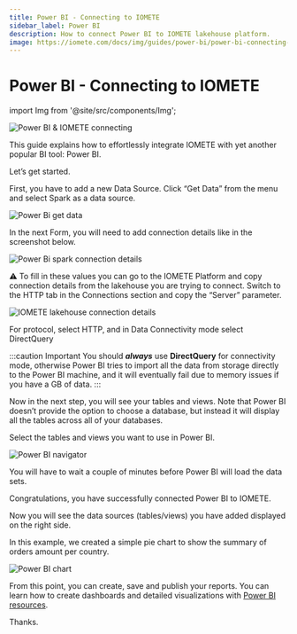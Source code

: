```yaml
---
title: Power BI - Connecting to IOMETE
sidebar_label: Power BI
description: How to connect Power BI to IOMETE lakehouse platform.
image: https://iomete.com/docs/img/guides/power-bi/power-bi-connecting-to-iomete.png
---
```



# Power BI - Connecting to IOMETE

<!-- <head>
  <meta property="og:image" content="/img/power-bi/power-bi-connecting-to-iomete.png" />
</head> -->

import Img from '@site/src/components/Img';


![Power BI & IOMETE connecting](/img/guides/power-bi/power-bi-connecting-to-iomete.png)


This guide explains how to effortlessly integrate IOMETE with yet another popular BI tool: Power BI.

Let’s get started.

First, you have to add a new Data Source. Click “Get Data” from the menu and select Spark as a data source.

<Img src="/img/guides/power-bi/get-data.png" alt="Power Bi get data"/>

In the next Form, you will need to add connection details like in the screenshot below.

<Img src="/img/guides/power-bi/spark-connection-details.png" alt="Power Bi spark connection details"/>


⚠️ To fill in these values you can go to the IOMETE Platform and copy connection details from the lakehouse you are trying to connect. Switch to the HTTP tab in the Connections section and copy the “Server” parameter.

<Img src="/img/guides/power-bi/iomete-lakehouse-connection-details.png" alt="IOMETE lakehouse connection details"/>

For protocol, select HTTP, and in Data Connectivity mode select DirectQuery


:::caution Important
You should ***always*** use **DirectQuery** for connectivity mode, otherwise Power BI tries to import all the data from storage directly to the Power BI machine, and it will eventually fail due to memory issues if you have a GB of data.
:::

Now in the next step, you will see your tables and views. Note that Power BI doesn’t provide the option to choose a database, but instead it will display all the tables across all of your databases.

Select the tables and views you want to use in Power BI.

<Img src="/img/guides/power-bi/power-bi-navigator.png" alt="Power BI navigator"/>


You will have to wait a couple of minutes before Power BI will load the data sets. 

Congratulations, you have successfully connected Power BI to IOMETE.

Now you will see the data sources (tables/views) you have added displayed on the right side.

In this example, we created a simple pie chart to show the summary of orders amount per country.

<Img src="/img/guides/power-bi/power-bi-chart.png" alt="Power BI chart"/>

From this point, you can create, save and publish your reports. You can learn how to create dashboards and detailed visualizations with [Power BI resources](https://learn.microsoft.com/en-us/power-bi/).

Thanks.